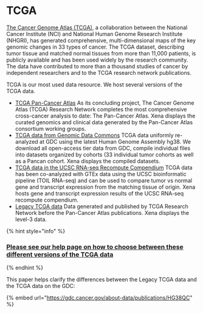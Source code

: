 # TCGA

[The Cancer Genome Atlas \(TCGA\)](https://cancergenome.nih.gov/abouttcga/overview), a collaboration between the National Cancer Institute \(NCI\) and National Human Genome Research Institute \(NHGRI\), has generated comprehensive, multi-dimensional maps of the key genomic changes in 33 types of cancer. The TCGA dataset, describing tumor tissue and matched normal tissues from more than 11,000 patients, is publicly available and has been used widely by the research community. The data have contributed to more than a thousand studies of cancer by independent researchers and to the TCGA research network publications.

TCGA is our most used data resource. We host several versions of the TCGA data.

* [TCGA Pan-Cancer Atlas](https://pancanatlas.xenahubs.net/) As its concluding project, The Cancer Genome Atlas \(TCGA\) Research Network completes the most comprehensive cross-cancer analysis to date: The Pan-Cancer Atlas. Xena displays the curated genomics and clinical data generated by the Pan-Cancer Atlas consortium working groups.
* [TCGA data from Genomic Data Commons](https://gdc.xenahubs.net/) TCGA data uniformly re-analyzed at GDC using the latest Human Genome Assembly hg38. We download all open-access tier data from GDC, compile individual files into datasets organized by cohorts \(33 individual tumor cohorts as well as a Pancan cohort. Xena displays the compiled datasets.
* [TCGA data in the UCSC RNA-seq Recompute Compendium](https://toil.xenahubs.net/) TCGA data has been co-analyzed with GTEx data using the UCSC bioinformatic pipeline \(TOIL RNA-seq\) and can be used to compare tumor vs normal gene and transcript expression from the matching tissue of origin. Xena hosts gene and transcript expression results of the UCSC RNA-seq recompute compendium.
* [Legacy TCGA data](https://tcga.xenahubs.net/) Data generated and published by TCGA Research Network before the Pan-Cancer Atlas publications. Xena displays the level-3 data.

{% hint style="info" %}
### [Please see our help page on how to choose between these different versions of the TCGA data](choosing-a-study-cohort.md)
{% endhint %}

This paper helps clarify the differences between the Legacy TCGA data and the TCGA data on the GDC:

{% embed url="https://gdc.cancer.gov/about-data/publications/HG38QC" %}

